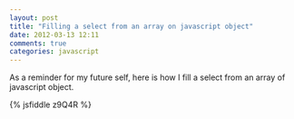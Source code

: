 ```yaml
---
layout: post
title: "Filling a select from an array on javascript object"
date: 2012-03-13 12:11
comments: true
categories: javascript
---
```


As a reminder for my future self, here is how I fill a select from an array of javascript object.

{% jsfiddle z9Q4R  %}

